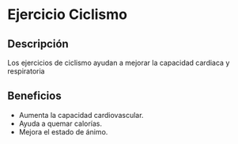 # Ejercicio Ciclismo

## Descripción
Los ejercicios de ciclismo ayudan a mejorar la capacidad cardiaca y respiratoria

## Beneficios
- Aumenta la capacidad cardiovascular.
- Ayuda a quemar calorías.
- Mejora el estado de ánimo.